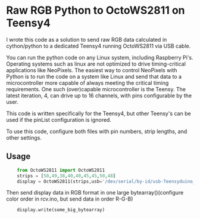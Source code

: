 Raw RGB Python to OctoWS2811 on Teensy4
======================

I wrote this code as a solution to send raw RGB data calculated in cython/python to a dedicated Teensy4 running OctoWS2811 via USB cable.<br>

You can run the python code on any Linux system, including Raspberry Pi's. Operating systems such as linux are not optimized to drive timing-critical applications like NeoPixels. The easiest way to control NeoPixels with Python is to run the code on a system like Linux and send that data to a microcontroller more capable of always meeting the critical timing requirements. One such (over)capable microcontroller is the Teensy. The latest iteration, 4, can drive up to 16 channels, with pins configurable by the user.  <br>

This code is written specifically for the Teensy4, but other Teensy's can be used if the pinList configuration is ignored. <br>

To use this code, configure both files with pin numbers, strip lengths, and other settings. 

Usage
-------------------
```python
    from OctoWS2811 import OctoWS2811 
    strips = [50,49,38,40,40,45,45,50,48]
    display = OctoWS2811(strips,usb='/dev/serial/by-id/usb-Teensyduino_USB_Serial_0000000-0000',fps_show=True)
```

Then send display data in RGB format in one large bytearray()(configure color order in rcv.ino, but send data in order R-G-B) 
```python
    display.write(some_big_bytearray)
```
